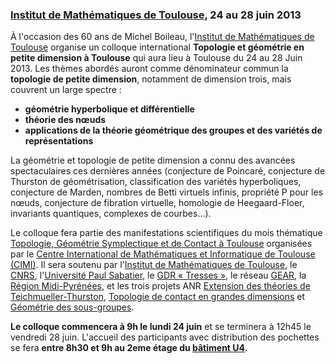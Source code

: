 ### [Institut de Mathématiques de Toulouse](http://math.univ-toulouse.fr), 24 au 28 juin 2013

À l'occasion des 60 ans de Michel Boileau, l'[Institut de Mathématiques de Toulouse](http://math.univ-toulouse.fr) organise un colloque international **Topologie et géométrie en petite dimension à Toulouse** qui aura lieu à Toulouse du 24 au 28 Juin 2013.
Les thèmes abordés auront comme dénominateur commun la **topologie de petite dimension**, notamment de dimension trois, mais couvrent un large spectre :

* **géométrie hyperbolique et différentielle**
* **théorie des n&oelig;uds**
* **applications de la théorie géométrique des groupes et des variétés de représentations**

La géométrie et topologie de petite dimension a connu des avancées spectaculaires ces dernières années (conjecture de Poincaré, conjecture de Thurston de géométrisation, classification des variétés hyperboliques, conjecture de Marden, nombres de Betti virtuels infinis, propriété P pour les n&oelig;uds, conjecture de fibration virtuelle, homologie de Heegaard-Floer, invariants quantiques, complexes de courbes…).

Le colloque fera partie des manifestations scientifiques du mois thématique [Topologie, Géométrie Symplectique et de Contact à Toulouse](http://www.math.univ-toulouse.fr/top-geom-conf-2013/common/index.php?lang=fr)
organisées par le [Centre International de Mathématiques et Informatique de Toulouse (CIMI)](http://www.cimi.univ-toulouse.fr/). Il sera soutenu par l'[Institut de Mathématiques de Toulouse](http://www.math.univ-toulouse.fr/), le [CNRS](http://www.cnrs.fr/insmi/), l'[Université Paul Sabatier](http://www.univ-tlse3.fr/), le [GDR « Tresses »](http://tresses.math.cnrs.fr/), le réseau [GEAR](http://gear.math.illinois.edu), la [Région Midi-Pyrénées](http://www.midipyrenees.fr/), et les trois projets ANR [Extension des théories de Teichmueller-Thurston](http://www.math.univ-toulouse.fr/~schlenker/ettt/ettt.html), [Topologie de contact en grandes dimensions](http://www.math.univ-toulouse.fr/~niederkr/ANR/index.php?frame=main) et [Géométrie des sous-groupes](http://www.cmi.univ-mrs.fr/~paoluzzi/gdsous.html).

**Le colloque commencera à 9h le lundi 24 juin** et se terminera à 12h45 le vendredi 28 juin.
L'accueil des participants avec distribution des pochettes se fera **entre 8h30 et 9h au 2eme étage du [bâtiment U4](http://www.math.univ-toulouse.fr/top-geom-conf-2013/documents/campus-map.pdf)**.
